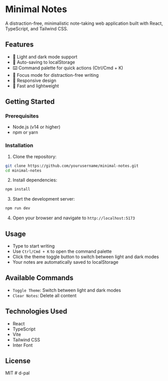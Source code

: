 # Minimal Notes

A distraction-free, minimalistic note-taking web application built with React, TypeScript, and Tailwind CSS.

## Features

- 🎨 Light and dark mode support
- 📝 Auto-saving to localStorage
- ⌨️ Command palette for quick actions (Ctrl/Cmd + K)
- 🎯 Focus mode for distraction-free writing
- 📱 Responsive design
- 🚀 Fast and lightweight

## Getting Started

### Prerequisites

- Node.js (v14 or higher)
- npm or yarn

### Installation

1. Clone the repository:
```bash
git clone https://github.com/yourusername/minimal-notes.git
cd minimal-notes
```

2. Install dependencies:
```bash
npm install
```

3. Start the development server:
```bash
npm run dev
```

4. Open your browser and navigate to `http://localhost:5173`

## Usage

- Type to start writing
- Use `Ctrl/Cmd + K` to open the command palette
- Click the theme toggle button to switch between light and dark modes
- Your notes are automatically saved to localStorage

## Available Commands

- `Toggle Theme`: Switch between light and dark modes
- `Clear Notes`: Delete all content

## Technologies Used

- React
- TypeScript
- Vite
- Tailwind CSS
- Inter Font

## License

MIT
#   d - p a l  
 
